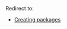 Redirect to:

*   [Creating packages](/index.php?title=Creating_packages&redirect=no "Creating packages")